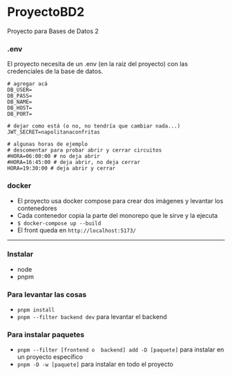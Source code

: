 # ProyectoBD2

Proyecto para Bases de Datos 2

### .env

El proyecto necesita de un .env (en la raíz del proyecto) con las credenciales de la base de datos.

```
# agregar acá
DB_USER=
DB_PASS=
DB_NAME=
DB_HOST=
DB_PORT=

# dejar como está (o no, no tendría que cambiar nada...)
JWT_SECRET=napolitanaconfritas

# algunas horas de ejemplo
# descomentar para probar abrir y cerrar circuitos
#HORA=06:00:00 # no deja abrir
#HORA=16:45:00 # deja abrir, no deja cerrar
HORA=19:30:00 # deja abrir y cerrar
```

### docker

- El proyecto usa docker compose para crear dos imágenes y levantar los contenedores
- Cada contenedor copia la parte del monorepo que le sirve y la ejecuta
- `$ docker-compose up --build`
- El front queda en `http://localhost:5173/`

---

### Instalar

- node
- pnpm

### Para levantar las cosas

- `pnpm install`
- `pnpm --filter backend dev` para levantar el backend

### Para instalar paquetes

- `pnpm --filter [frontend o  backend] add -D [paquete]` para instalar en un proyecto específico
- `pnpm -D -w [paquete]` para instalar en todo el proyecto
